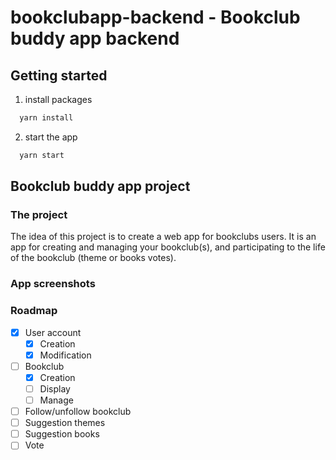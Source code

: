 # bookclubapp-backend - Bookclub buddy app backend

## Getting started
1. install packages
```sh
  yarn install
```
2. start the app
```sh
  yarn start
```

## Bookclub buddy app project
### The project
The idea of this project is to create a web app for bookclubs users. It is an app for creating and managing your bookclub(s), and participating to the life of the bookclub (theme or books votes).

### App screenshots

### Roadmap
- [X] User account
  - [X] Creation
  - [X] Modification
- [ ] Bookclub
  - [X] Creation
  - [ ] Display
  - [ ] Manage
- [ ] Follow/unfollow bookclub
- [ ] Suggestion themes
- [ ] Suggestion books
- [ ] Vote
